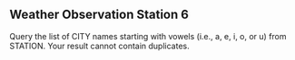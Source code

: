 ## Weather Observation Station 6

Query the list of CITY names starting with vowels (i.e., a, e, i, o, or u) from STATION. Your result cannot contain duplicates.